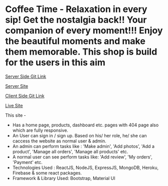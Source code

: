# Coffee Time - Relaxation in every sip! Get the nostalgia back!! Your companion of every moment!!! Enjoy the beautiful moments and make them memorable. This shop is build for the users in this aim

[Server Side Git Link](https://github.com/Chayti/coffee-time-server)

[Server Site](https://coffee-time-server3.vercel.app/)

[Client Side Git Link](https://github.com/Chayti/coffee-time-client/tree/chayti)

[Live Site](https://coffeetime-32478.web.app/)


This site -
- Has a home page, products, dashboard etc. pages with 404 page also which are fully responsive.
- An User can sign in / sign up. Based on his/ her role, he/ she can caccess the website as normal user & admin.
- An admin can perform tasks like : 'Make admin', 'Add photos', 'Add a product', 'Manage all orders', 'Manage all products' etc.
- A normal user can see perform tasks like: 'Add review', 'My orders', 'Payment' etc.
- Technologies Used : ReactJS, NodeJS, ExpressJS, MongoDB, Heroku, Firebase & some react packages.
- Framework & Library Used: Bootstrap, Material UI

